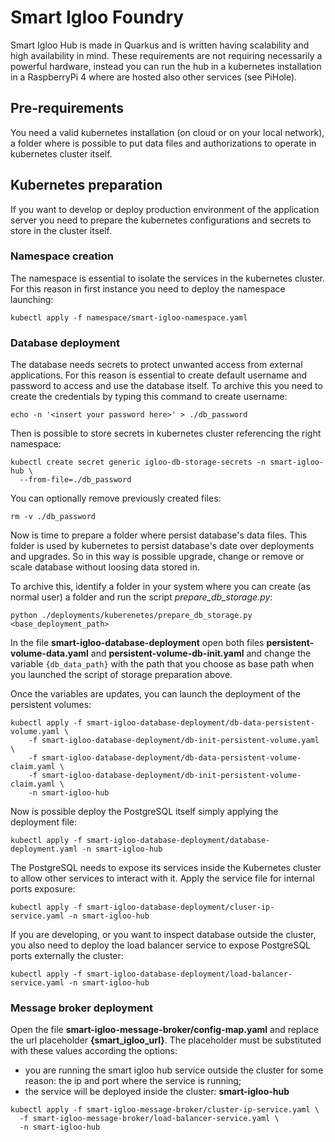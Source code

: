 # Smart Igloo Foundry

Smart Igloo Hub is made in Quarkus and is written having scalability and high availability in mind.
These requirements are not requiring necessarily a powerful hardware, instead you can run the hub in
a kubernetes installation in a RaspberryPi 4 where are hosted also other services (see PiHole).

## Pre-requirements

You need a valid kubernetes installation (on cloud or on your local network), a folder where is 
possible to put data files and authorizations to operate in kubernetes cluster itself.

## Kubernetes preparation

If you want to develop or deploy production environment of the application server you need to prepare
the kubernetes configurations and secrets to store in the cluster itself.

### Namespace creation

The namespace is essential to isolate the services in the kubernetes cluster. For this reason
in first instance you need to deploy the namespace launching:
```shell
kubectl apply -f namespace/smart-igloo-namespace.yaml
```

### Database deployment

The database needs secrets to protect unwanted access from external applications. For this reason
is essential to create default username and password to access and use the database itself.
To archive this you need to create the credentials by typing this command to create username:
```shell
echo -n '<insert your password here>' > ./db_password
```

Then is possible to store secrets in kubernetes cluster referencing the right namespace:
```shell
kubectl create secret generic igloo-db-storage-secrets -n smart-igloo-hub \
  --from-file=./db_password
```

You can optionally remove previously created files:
```shell
rm -v ./db_password
```

Now is time to prepare a folder where persist database's data files. This folder is used
by kubernetes to persist database's date over deployments and upgrades. So in this way is possible
upgrade, change or remove or scale database without loosing data stored in. 

To archive this, identify a folder in your system where you can create (as normal user) a folder
and run the script *prepare_db_storage.py*:
```shell
python ./deployments/kuberenetes/prepare_db_storage.py <base_deployment_path>
```
In the file **smart-igloo-database-deployment** open both files **persistent-volume-data.yaml**
and **persistent-volume-db-init.yaml** and change the variable `{db_data_path}` 
with the path that you choose as base path when you launched the script of storage preparation above.

Once the variables are updates, you can launch the deployment of the persistent volumes:
```shell
kubectl apply -f smart-igloo-database-deployment/db-data-persistent-volume.yaml \
    -f smart-igloo-database-deployment/db-init-persistent-volume.yaml \
    -f smart-igloo-database-deployment/db-data-persistent-volume-claim.yaml \
    -f smart-igloo-database-deployment/db-init-persistent-volume-claim.yaml \
    -n smart-igloo-hub
```

Now is possible deploy the PostgreSQL itself simply applying the deployment file:
```shell
kubectl apply -f smart-igloo-database-deployment/database-deployment.yaml -n smart-igloo-hub
```

The PostgreSQL needs to expose its services inside the Kubernetes cluster to allow other
services to interact with it. Apply the service file for internal ports exposure:
```shell
kubectl apply -f smart-igloo-database-deployment/cluser-ip-service.yaml -n smart-igloo-hub
```

If you are developing, or you want to inspect database outside the cluster, you also need to 
deploy the load balancer service to expose PostgreSQL ports externally the cluster:
```shell
kubectl apply -f smart-igloo-database-deployment/load-balancer-service.yaml -n smart-igloo-hub
```

### Message broker deployment

Open the file **smart-igloo-message-broker/config-map.yaml** and replace the url placeholder
**{smart_igloo_url}**. The placeholder must be substituted with these values according the 
options:
* you are running the smart igloo hub service outside the cluster for some reason: the ip and port
where the service is running;
* the service will be deployed inside the cluster: **smart-igloo-hub**

```shell
kubectl apply -f smart-igloo-message-broker/cluster-ip-service.yaml \
  -f smart-igloo-message-broker/load-balancer-service.yaml \
  -n smart-igloo-hub
```